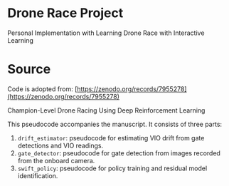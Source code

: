 # Drone Race Project

Personal Implementation with Learning Drone Race with Interactive Learning



# Source
Code is adopted from: [https://zenodo.org/records/7955278](https://zenodo.org/records/7955278)

Champion-Level Drone Racing Using Deep Reinforcement Learning

This pseudocode accompanies the manuscript. It consists of three parts:

1. `drift_estimator`: pseudocode for estimating VIO drift from gate detections and VIO readings.
2. `gate_detector`: pseudocode for gate detection from images recorded from the onboard camera.
3. `swift_policy`: pseudocode for policy training and residual model identification.

